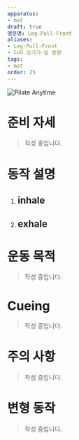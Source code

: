 ```yaml
---
apparatus: 
- mat
draft: true
영문명: Leg-Pull-Front
aliases:
- Leg-Pull-Front
- 다리 당기기-앞 방향
tags:
- mat
order: 25
---
```


![Pilate Anytime](https://youtu.be/fLYsUbi_f-A?si=ajylhhntAQ-_-LNg)

# 준비 자세

> 작성 중입니다.

# 동작 설명

1. inhale
   -

2. exhale
   -

# 운동 목적

> 작성 중입니다.

# Cueing

> 작성 중입니다.

# 주의 사항

> 작성 중입니다.

# 변형 동작

> 작성 중입니다.
